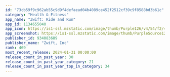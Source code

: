 ```yaml
---
id: "73cb59f9c962ab55c9d9f4defaead04b4089ce452f2512cf39c9f8588bd3b61c"
category: "Health & Fitness"
app_name: "Zwift: Ride and Run"
app_id: 1134655040
app_icon: https://is1-ssl.mzstatic.com/image/thumb/Purple126/v4/54/f2/43/54f243b4-3a06-abdd-6c2f-14b087d280b5/AppIcon-1x_U007emarketing-0-4-85-220.png/1024x1024bb.png
app_screenshot: https://is1-ssl.mzstatic.com/image/thumb/PurpleSource126/v4/8e/fd/c2/8efdc2a8-49cc-fa62-3ab0-fe0583840be7/7f0d4b9a-b20e-4ed7-982c-131e192ea00a_zwift_app-store_iphone-Xr-Xs-11_2688x1242_021323_01.jpg/2688x1242bb.png
publisher_id: 934083689
publisher_name: "Zwift, Inc"
rank: 469
most_recent_release: 2024-01-31 00:00:00
release_count_in_past_year: 30
release_count_in_past_year_category: 21
release_count_in_past_year_top_in_category: 34
---
```

